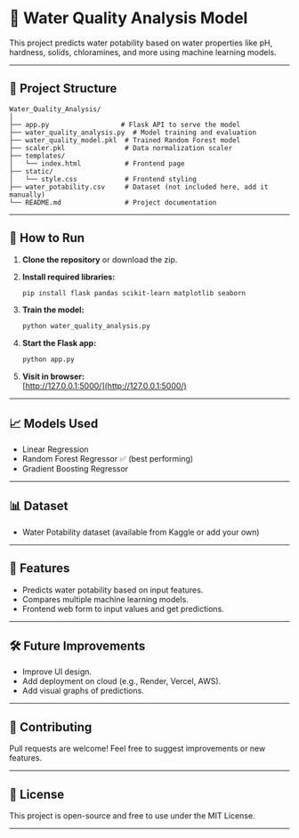 # 🌊 Water Quality Analysis Model

This project predicts water potability based on water properties like pH, hardness, solids, chloramines, and more using machine learning models.

---

## 📂 Project Structure
```
Water_Quality_Analysis/
│
├── app.py                  # Flask API to serve the model
├── water_quality_analysis.py  # Model training and evaluation
├── water_quality_model.pkl  # Trained Random Forest model
├── scaler.pkl               # Data normalization scaler
├── templates/
│   └── index.html           # Frontend page
├── static/
│   └── style.css            # Frontend styling
├── water_potability.csv     # Dataset (not included here, add it manually)
└── README.md                # Project documentation
```

---

## 🚀 How to Run

1. **Clone the repository** or download the zip.

2. **Install required libraries:**
   ```bash
   pip install flask pandas scikit-learn matplotlib seaborn
   ```

3. **Train the model:**
   ```bash
   python water_quality_analysis.py
   ```

4. **Start the Flask app:**
   ```bash
   python app.py
   ```

5. **Visit in browser:**  
   [http://127.0.0.1:5000/](http://127.0.0.1:5000/)

---

## 📈 Models Used
- Linear Regression
- Random Forest Regressor ✅ (best performing)
- Gradient Boosting Regressor

---

## 📊 Dataset
- Water Potability dataset (available from Kaggle or add your own)

---

## 📌 Features
- Predicts water potability based on input features.
- Compares multiple machine learning models.
- Frontend web form to input values and get predictions.

---

## 🛠️ Future Improvements
- Improve UI design.
- Add deployment on cloud (e.g., Render, Vercel, AWS).
- Add visual graphs of predictions.

---

## 🤝 Contributing
Pull requests are welcome! Feel free to suggest improvements or new features.

---

## 📄 License
This project is open-source and free to use under the MIT License.

---

